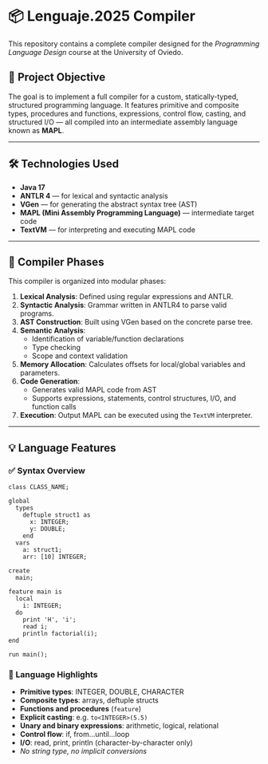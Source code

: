 # 📦 Lenguaje.2025 Compiler

This repository contains a complete compiler designed for the *Programming Language Design* course at the University of Oviedo.

## 🎯 Project Objective

The goal is to implement a full compiler for a custom, statically-typed, structured programming language. It features primitive and composite types, procedures and functions,
expressions, control flow, casting, and structured I/O — all compiled into an intermediate assembly language known as **MAPL**.

---

## 🛠️ Technologies Used

- **Java 17**
- **ANTLR 4** — for lexical and syntactic analysis
- **VGen** — for generating the abstract syntax tree (AST)
- **MAPL (Mini Assembly Programming Language)** — intermediate target code
- **TextVM** — for interpreting and executing MAPL code

---

## 🧱 Compiler Phases

This compiler is organized into modular phases:

1. **Lexical Analysis**: Defined using regular expressions and ANTLR.
2. **Syntactic Analysis**: Grammar written in ANTLR4 to parse valid programs.
3. **AST Construction**: Built using VGen based on the concrete parse tree.
4. **Semantic Analysis**:
   - Identification of variable/function declarations
   - Type checking
   - Scope and context validation
5. **Memory Allocation**: Calculates offsets for local/global variables and parameters.
6. **Code Generation**:
   - Generates valid MAPL code from AST
   - Supports expressions, statements, control structures, I/O, and function calls
7. **Execution**: Output MAPL can be executed using the `TextVM` interpreter.

---

## 💡 Language Features

### ✅ Syntax Overview

```plaintext
class CLASS_NAME;

global
  types
    deftuple struct1 as
      x: INTEGER;
      y: DOUBLE;
    end
  vars
    a: struct1;
    arr: [10] INTEGER;

create
  main;

feature main is
  local
    i: INTEGER;
  do
    print 'H', 'i';
    read i;
    println factorial(i);
end

run main();
```

### 🧩 Language Highlights

- **Primitive types**: INTEGER, DOUBLE, CHARACTER
- **Composite types**: arrays, deftuple structs
- **Functions and procedures** (`feature`)
- **Explicit casting**: e.g. `to<INTEGER>(5.5)`
- **Unary and binary expressions**: arithmetic, logical, relational
- **Control flow**: if, from...until...loop
- **I/O**: read, print, println (character-by-character only)
- *No string type, no implicit conversions*
